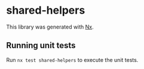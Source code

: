 # shared-helpers

This library was generated with [Nx](https://nx.dev).

## Running unit tests

Run `nx test shared-helpers` to execute the unit tests.
